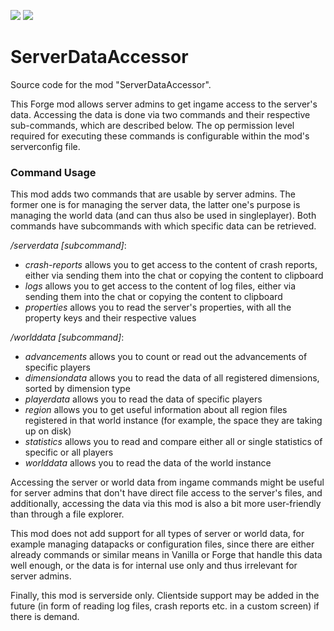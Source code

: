 [![](http://cf.way2muchnoise.eu/full_serverdataaccessor_downloads.svg)](https://www.curseforge.com/minecraft/mc-mods/serverdataaccessor) [![](http://cf.way2muchnoise.eu/versions/For%20MC_serverdataaccessor_all.svg)](https://www.curseforge.com/minecraft/mc-mods/serverdataaccessor/files)

# ServerDataAccessor
Source code for the mod "ServerDataAccessor".

This Forge mod allows server admins to get ingame access to the server's data. Accessing the data is done via two commands and their respective sub-commands, which are described below. The op permission level required for executing these commands is configurable within the mod's serverconfig file.
### Command Usage
This mod adds two commands that are usable by server admins. The former one is for managing the server data, the latter one's purpose is managing the world data (and can thus also be used in singleplayer). Both commands have subcommands with which specific data can be retrieved.

*/serverdata [subcommand]*:
- *crash-reports* allows you to get access to the content of crash reports, either via sending them into the chat or copying the content to clipboard
- *logs* allows you to get access to the content of log files, either via sending them into the chat or copying the content to clipboard
- *properties* allows you to read the server's properties, with all the property keys and their respective values

*/worlddata [subcommand]*:
- *advancements* allows you to count or read out the advancements of specific players
- *dimensiondata* allows you to read the data of all registered dimensions, sorted by dimension type
- *playerdata* allows you to read the data of specific players
- *region* allows you to get useful information about all region files registered in that world instance (for example, the space they are taking up on disk)
- *statistics* allows you to read and compare either all or single statistics of specific or all players
- *worlddata* allows you to read the data of the world instance

Accessing the server or world data from ingame commands might be useful for server admins that don't have direct file access to the server's files, and additionally, accessing the data via this mod is also a bit more user-friendly than through a file explorer.

This mod does not add support for all types of server or world data, for example managing datapacks or configuration files, since there are either already commands or similar means in Vanilla or Forge that handle this data well enough, or the data is for internal use only and thus irrelevant for server admins.

Finally, this mod is serverside only. Clientside support may be added in the future (in form of reading log files, crash reports etc. in a custom screen) if there is demand.
